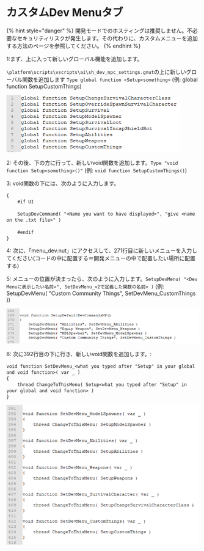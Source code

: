 # カスタムDev Menuタブ

{% hint style="danger" %}
開発モードでのホスティングは推奨しません。不必要なセキュリティリスクが発生します。その代わりに、カスタムメニューを追加する方法のページを参照してください。
{% endhint %}

1:まず、上に入って新しいグローバル機能を追加します。

`\platform\scripts\vscripts\ai\sh_dev_npc_settings.gnut`の上に新しいグローバル関数を追加します `Type global function <Setup<something>` \(例: global function SetupCustomThings\)

![](../.gitbook/assets/image%20%282%29.png)

  
2: その後、下の方に行って、新しいvoid関数を追加します。`Type "void function Setup<something>()"` \(例: `void function SetupCustomThings()`\)

3: void関数の下には、次のように入力します。

```text
{
    #if UI

    SetupDevCommand( "<Name you want to have displayed>", "give <name on the .txt file>" )

    #endif
}
```

4: 次に、「menu\_dev.nut」にアクセスして、271行目に新しいメニューを入力してください\(コードの中に配置する＝開発メニューの中で配置したい場所に配置する\)

5: メニューの位置が決まったら、次のように入力します。`SetupDevMenu( "<Dev Menuに表示したい名前>", SetDevMenu_<2で定義した関数の名前> )` \(例: SetupDevMenu\( "Custom Community Things", SetDevMenu\_CustomThings \)\)

![](../.gitbook/assets/image%20%281%29.png)

6: 次に392行目の下に行き、新しいvoid関数を追加します。:

```text
void function SetDevMenu_<what you typed after "Setup" in your global and void function>( var _ )
{
    thread ChangeToThisMenu( Setup<what you typed after "Setup" in your global and void function> )
}
```

![](../.gitbook/assets/image.png)

